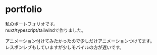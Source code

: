 # portfolio  
  
私のポートフォリオです。  
nuxt/typescript/tailwindで作りました。  
  
アニメーション付けてみたかったので少しだけアニメーションつけてます。  
レスポンシブもしていますが少しモバイルの方が遅いです。  



